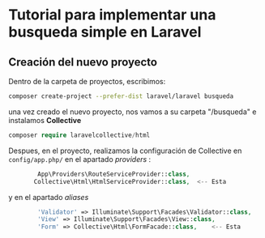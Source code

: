 # Tutorial para implementar una busqueda simple en Laravel

## Creación del nuevo proyecto
Dentro de la carpeta de proyectos, escribimos:

```bash
composer create-project --prefer-dist laravel/laravel busqueda
```
una vez creado el nuevo proyecto, nos vamos a su carpeta "/busqueda" e instalamos **Collective**
```php
composer require laravelcollective/html
 ```
 
 Despues, en el proyecto, realizamos la configuración de Collective en <code>config/app.php/</code> en el apartado *providers* :
 ```php
         App\Providers\RouteServiceProvider::class,
        Collective\Html\HtmlServiceProvider::class,  <-- Esta
 ```
 y en el apartado *aliases*
```php
        'Validator' => Illuminate\Support\Facades\Validator::class,
        'View' => Illuminate\Support\Facades\View::class,
        'Form' => Collective\Html\FormFacade::class,    <-- Esta

```
